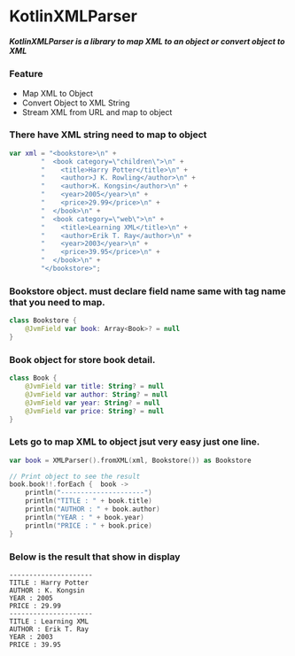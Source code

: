 # KotlinXMLParser
##### KotlinXMLParser is a library to map XML to an object or convert object to XML

### Feature
- Map XML to Object
- Convert Object to XML String
- Stream XML from URL and map to object

### There have XML string need to map to object
```Kotlin
var xml = "<bookstore>\n" +
        "  <book category=\"children\">\n" +
        "    <title>Harry Potter</title>\n" +
        "    <author>J K. Rowling</author>\n" +
        "    <author>K. Kongsin</author>\n" +
        "    <year>2005</year>\n" +
        "    <price>29.99</price>\n" +
        "  </book>\n" +
        "  <book category=\"web\">\n" +
        "    <title>Learning XML</title>\n" +
        "    <author>Erik T. Ray</author>\n" +
        "    <year>2003</year>\n" +
        "    <price>39.95</price>\n" +
        "  </book>\n" +
        "</bookstore>";

```
### Bookstore object. must declare field name same with tag name that you need to map.

```Kotlin
class Bookstore {
    @JvmField var book: Array<Book>? = null
}

```
### Book object for store book detail.
```Kotlin
class Book {
    @JvmField var title: String? = null
    @JvmField var author: String? = null
    @JvmField var year: String? = null
    @JvmField var price: String? = null
}

```
### Lets go to map XML to object jsut very easy just one line.
```Kotlin
var book = XMLParser().fromXML(xml, Bookstore()) as Bookstore

// Print object to see the result
book.book!!.forEach {  book ->
    println("---------------------")
    println("TITLE : " + book.title)
    println("AUTHOR : " + book.author)
    println("YEAR : " + book.year)
    println("PRICE : " + book.price)
}
```
### Below is the result that show in display
```
---------------------
TITLE : Harry Potter
AUTHOR : K. Kongsin
YEAR : 2005
PRICE : 29.99
---------------------
TITLE : Learning XML
AUTHOR : Erik T. Ray
YEAR : 2003
PRICE : 39.95
```
